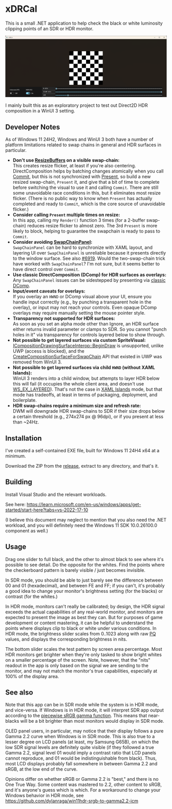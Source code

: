 # xDRCal

This is a small .NET application to help check the black or white luminosity clipping points of an SDR or HDR monitor.

![Screenshot](https://github.com/nbryant42/xDRCal/blob/main/screenshot.png?raw=true)

I mainly built this as an exploratory project to test out Direct2D HDR composition in a WinUI 3 setting.

## Developer Notes

As of Windows 11 24H2, Windows and WinUI 3 both have a number of platform limitations related to swap chains in general and HDR surfaces in
particular.

- **Don't use [ResizeBuffers](https://learn.microsoft.com/en-us/windows/win32/api/dxgi/nf-dxgi-idxgiswapchain-resizebuffers)
on a visible swap-chain:**  
This creates resize flicker, at least if you're also centering. DirectComposition helps by batching changes atomically
when you call [Commit](https://learn.microsoft.com/en-us/windows/win32/api/dcomp/nf-dcomp-idcompositiondevice2-commit),
but this is not synchronized with
[Present](https://learn.microsoft.com/en-us/windows/win32/api/dxgi/nf-dxgi-idxgiswapchain-present), so build a new
resized swap-chain, `Present` it, and give that a bit of time to complete before switching the visual to use it and
calling `Commit`. There are still some unavoidable race conditions in this, but it eliminates most resize flicker.
(There is no public way to know when `Present` has actually completed and ready to `Commit`, which is the core source
of unavoidable flicker.)
- **Consider calling `Present` multiple times on resize:**  
In this app, calling my `Render()` function 3 times (for a 2-buffer swap-chain) reduces resize flicker to almost zero.
The 3rd `Present` is more likely to block, helping to guarantee the swapchain is ready to pass to `Commit`.
- **Consider avoiding [SwapChainPanel](https://learn.microsoft.com/en-us/windows/windows-app-sdk/api/winrt/microsoft.ui.xaml.controls.swapchainpanel):**  
`SwapChainPanel` can be hard to synchronize with XAML layout, and layering UI over `SwapChainPanel` is unreliable because
it presents directly to the window surface. See also
[#6919](https://github.com/microsoft/microsoft-ui-xaml/issues/6919).
Would the two-swap-chain trick have worked with `SwapChainPanel`? I'm not sure, but it seems better to have direct
control over `Commit`.
- **Use classic DirectComposition (DComp) for HDR surfaces as overlays:**  
Any `SwapChainPanel` issues can be sidestepped by presenting via
[classic DComp](https://learn.microsoft.com/en-us/windows/win32/api/dcomp/nf-dcomp-idcompositiondesktopdevice-createsurfacefromhwnd).
- **Input/event caveats for overlays:**  
If you overlay an `HWND` or DComp visual above your UI, ensure you handle input correctly (e.g., by punching a transparent
hole in the overlay), or input may not reach your controls. Even opaque DComp overlays may require manually setting the
mouse pointer style.
- **Transparency not supported for HDR surfaces:**  
As soon as you set an alpha mode other than Ignore, an HDR surface either returns invalid parameter or clamps to SDR.
So you cannot "punch holes in it" via transparency for controls layered below to show through.
- **Not possible to get layered surfaces via custom SpriteVisual:**  
[ICompositionDrawingSurfaceInterop::BeginDraw](https://learn.microsoft.com/en-us/windows/windows-app-sdk/api/win32/microsoft.ui.composition.interop/nf-microsoft-ui-composition-interop-icompositiondrawingsurfaceinterop-begindraw)
is unsupported, unlike UWP (access is blocked), and the
[CreateCompositionSurfaceForSwapChain](https://learn.microsoft.com/en-us/windows/win32/api/windows.ui.composition.interop/nn-windows-ui-composition-interop-icompositorinterop)
API that existed in UWP was removed from WinUI 3.
- **Not possible to get layered surfaces via child `HWND` (without XAML Islands):**  
WinUI 3 renders into a child window, but attempts to layer HDR below this will fail
(it occupies the whole client area, and doesn't use
[WS_EX_LAYERED](https://learn.microsoft.com/en-us/windows/win32/winmsg/extended-window-styles)). That's not the case in
[XAML Islands](https://github.com/microsoft/WindowsAppSDK-Samples/tree/main/Samples/Islands) mode, but that mode has
tradeoffs, at least in terms of packaging, deployment, and boilerplate.
- **HDR swap-chains require a minimum size and refresh rate:**  
DWM will downgrade HDR swap-chains to SDR if their size drops below a certain threshold (e.g., 274x274 px @ 96dpi), or
if you present at less than ~24Hz.

## Installation

I've created a self-contained EXE file, built for Windows 11 24H4 x64 at a minimum.

Download the ZIP from the [release](https://github.com/nbryant42/xDRCal/releases), extract to any directory, and that's
it.

## Building

Install Visual Studio and the relevant workloads.

See here: https://learn.microsoft.com/en-us/windows/apps/get-started/start-here?tabs=vs-2022-17-10

(I believe this document may neglect to mention that you also need the .NET workload, and you will definitely need the
Windows 11 SDK 10.0.26100.0 component as well.)

## Usage

Drag one slider to full black, and the other to almost black to see where it's possible to see detail. Do the opposite
for the whites. Find the points where the checkerboard pattern is barely visible / just becomes invisible.

In SDR mode, you should be able to just barely see the difference between 00 and 01 (hexadecimal), and between
FE and FF; if you can't, it's probably a good idea to change your monitor's brightness setting (for the blacks) or
contrast (for the whites.)

In HDR mode, monitors can't really be calibrated; by design, the HDR signal exceeds the actual capabilities of any
real-world monitor, and monitors are expected to present the image as best they can. But for purposes of game
development or content mastering, it can be helpful to understand the points where displays clip to black or white under
various conditions. In HDR mode, the brightness slider scales from 0..1023 along with raw
[PQ](https://en.wikipedia.org/wiki/Perceptual_quantizer) values, and displays the corresponding brightness in nits.

The bottom slider scales the test pattern by screen area percentage. Most HDR monitors get brighter when they're only
tasked to show bright whites on a smaller percentage of the screen. Note, however, that the "nits" readout in the app is
only based on the signal we are sending to the monitor, and may not match the monitor's true capabilities, especially at
100% of the display area.

## See also

Note that this app can be in SDR mode while the system is in HDR mode, and vice-versa. If Windows is in HDR mode, it
will interpret SDR app output according to the
[piecewise sRGB gamma function](https://en.wikipedia.org/wiki/SRGB#Transfer_function_(%22gamma%22)). This means that
near-blacks will be a bit brighter than most monitors would display in SDR mode.

OLED panel users, in particular, may notice that their display follows a pure Gamma 2.2 curve when Windows is in SDR
mode. This is also true to a lesser degree on LCD panels (at least, my Samsung G65B), on which the low SDR signal levels
are definitely quite visible (if they followed a true Gamma 2.2, signal level 01 would imply a contrast ratio that LCD
panels cannot reproduce, and 01 would be indistinguishable from black). Thus, most LCD displays probably fall
somewhere in between Gamma 2.2 and sRGB, at the low end of the curve.

Opinions differ on whether sRGB or Gamma 2.2 is "best," and there is no One True Way. Some content was mastered to 2.2,
other content to sRGB, and it's anyone's guess which is which. For a workaround to change your Windows behavior in HDR
mode, see https://github.com/dylanraga/win11hdr-srgb-to-gamma2.2-icm